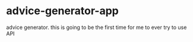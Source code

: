 # advice-generator-app
advice generator. this is going to be the first time for me to ever try to use API
